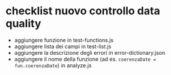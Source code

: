 # checklist nuovo controllo data quality
- aggiungere funzione in test-functions.js
- aggiungere lista dei campi in test-list.js
- aggiungere la descrizione degli errori in error-dictionary.json
- aggiungere il nome della funzione (ad es. `coerenzaDate = fun.coerenzaDate`) in analyze.js
